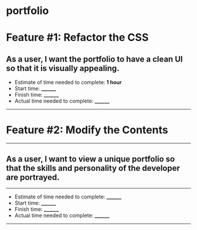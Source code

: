 # portfolio

# Feature #1: Refactor the CSS
## As a user, I want the portfolio to have a clean UI so that it is visually appealing.
* Estimate of time needed to complete: **1 hour**
* Start time: **______**
* Finish time: **______**
* Actual time needed to complete: **______**
***

# Feature #2: Modify the Contents
***
## As a user, I want to view a unique portfolio so that the skills and personality of the developer are portrayed.
***
* Estimate of time needed to complete: **______**
* Start time: **______**
* Finish time: **______**
* Actual time needed to complete: **______**
***
